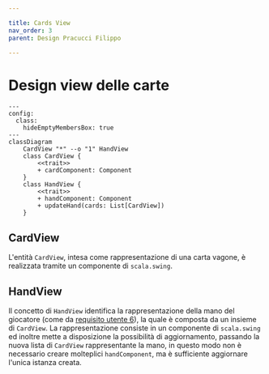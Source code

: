 ```yaml
---

title: Cards View
nav_order: 3
parent: Design Pracucci Filippo

---
```


# Design view delle carte

```mermaid
---
config:
  class:
    hideEmptyMembersBox: true
---
classDiagram
    CardView "*" --o "1" HandView
    class CardView {
        <<trait>>
        + cardComponent: Component
    }
    class HandView {
        <<trait>>
        + handComponent: Component
        + updateHand(cards: List[CardView])
    }
```

## CardView

L'entità `CardView`, intesa come rappresentazione di una carta vagone, è realizzata tramite un componente di
`scala.swing`.

## HandView

Il concetto di `HandView` identifica la rappresentazione della mano del giocatore (come da
[requisito utente 6](../../requirement_specification.md#requisiti-utente)), la quale è composta da un insieme di
`CardView`. La rappresentazione consiste in un componente di `scala.swing` ed inoltre mette a disposizione la
possibilità di aggiornamento, passando la nuova lista di `CardView` rappresentante la mano, in questo modo non è
necessario creare molteplici `handComponent`, ma è sufficiente aggiornare l'unica istanza creata.
